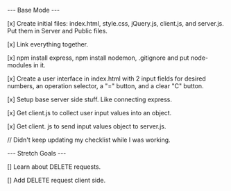 --- Base Mode ---

[x] Create initial files: index.html, style.css, jQuery.js, client.js, and server.js. Put them in Server and Public files.

[x] Link everything together.

[x] npm install express, npm install nodemon, .gitignore and put node-modules in it.

[x] Create a user interface in index.html with 2 input fields for desired numbers, an operation selector, a "=" button, and a clear "C" button.

[x] Setup base server side stuff. Like connecting express.

[x] Get client.js to collect user input values into an object.

[x] Get client. js to send input values object to server.js.

// Didn't keep updating my checklist while I was working.


--- Stretch Goals ---

[] Learn about DELETE requests.

[] Add DELETE request client side.